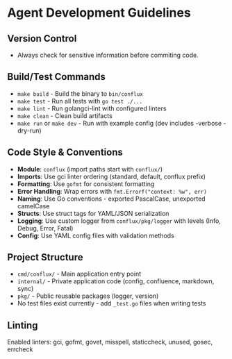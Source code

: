 # Agent Development Guidelines

## Version Control
- Always check for sensitive information before commiting code.

## Build/Test Commands
- `make build` - Build the binary to `bin/conflux`
- `make test` - Run all tests with `go test ./...`
- `make lint` - Run golangci-lint with configured linters
- `make clean` - Clean build artifacts
- `make run` or `make dev` - Run with example config (dev includes -verbose -dry-run)

## Code Style & Conventions
- **Module**: `conflux` (import paths start with `conflux/`)
- **Imports**: Use gci linter ordering (standard, default, conflux prefix)
- **Formatting**: Use `gofmt` for consistent formatting
- **Error Handling**: Wrap errors with `fmt.Errorf("context: %w", err)`
- **Naming**: Use Go conventions - exported PascalCase, unexported camelCase
- **Structs**: Use struct tags for YAML/JSON serialization
- **Logging**: Use custom logger from `conflux/pkg/logger` with levels (Info, Debug, Error, Fatal)
- **Config**: Use YAML config files with validation methods

## Project Structure
- `cmd/conflux/` - Main application entry point
- `internal/` - Private application code (config, confluence, markdown, sync)
- `pkg/` - Public reusable packages (logger, version)
- No test files exist currently - add `_test.go` files when writing tests

## Linting
Enabled linters: gci, gofmt, govet, misspell, staticcheck, unused, gosec, errcheck
